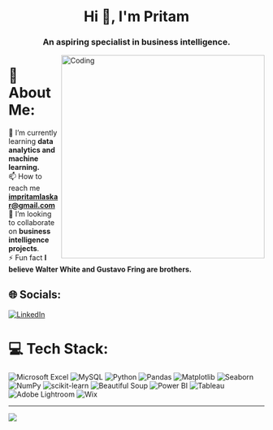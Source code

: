 <h1 align="center">Hi 👋, I'm Pritam</h1>
<h3 align="center">An aspiring specialist in business intelligence.</h3>
<img align="right" alt="Coding" width="400" src="https://media3.giphy.com/media/v1.Y2lkPTc5MGI3NjExYTdjMmUwZDU2MjFiOTRlNjFhMjUwZmUzYWY3YzdlMzIyNDEzMGQyNiZjdD1n/qgQUggAC3Pfv687qPC/giphy.gif">

# 💫 About Me:
🌱 I’m currently learning **data analytics and machine learning.**<br>📫 How to reach me **impritamlaskar@gmail.com**<br>👯 I’m looking to collaborate on **business intelligence projects**.</br>⚡ Fun fact **I believe Walter White and Gustavo Fring are brothers.**


## 🌐 Socials:
[![LinkedIn](https://img.shields.io/badge/LinkedIn-%230077B5.svg?logo=linkedin&logoColor=white)](https://linkedin.com/in/https://www.linkedin.com/in/pritamlaskar/) 

# 💻 Tech Stack:
![Microsoft Excel](https://img.shields.io/badge/Microsoft%20Excel-%230A6E43.svg?style=for-the-badge&logo=microsoft%20excel&logoColor=white)
![MySQL](https://img.shields.io/badge/mysql-%2300f.svg?style=for-the-badge&logo=mysql&logoColor=white)
![Python](https://img.shields.io/badge/python-3670A0?style=for-the-badge&logo=python&logoColor=ffdd54)
![Pandas](https://img.shields.io/badge/pandas-%23150458.svg?style=for-the-badge&logo=pandas&logoColor=white)
![Matplotlib](https://img.shields.io/badge/matplotlib-%23FF7417.svg?style=for-the-badge&logo=matplotlib&logoColor=white)
![Seaborn](https://img.shields.io/badge/seaborn-%230095D7.svg?style=for-the-badge&logo=seaborn&logoColor=white)
![NumPy](https://img.shields.io/badge/numpy-%23013243.svg?style=for-the-badge&logo=numpy&logoColor=white)
![scikit-learn](https://img.shields.io/badge/scikit--learn-%23F7931E.svg?style=for-the-badge&logo=scikit-learn&logoColor=white)
![Beautiful Soup](https://img.shields.io/badge/Beautiful%20Soup-%230096C3.svg?style=for-the-badge&logo=beautiful%20soup&logoColor=white)
![Power BI](https://img.shields.io/badge/Power%20BI-%23F2C811.svg?style=for-the-badge&logo=power%20bi&logoColor=black)
![Tableau](https://img.shields.io/badge/Tableau-%23E97627.svg?style=for-the-badge&logo=tableau&logoColor=white)
![Adobe Lightroom](https://img.shields.io/badge/Adobe%20Lightroom-%230075EB.svg?style=for-the-badge&logo=adobe%20lightroom&logoColor=white)
![Wix](https://img.shields.io/badge/Wix-%23B80F0A.svg?style=for-the-badge&logo=wix&logoColor=white)


---
[![](https://visitcount.itsvg.in/api?id=pritamlaskar&icon=0&color=0)](https://visitcount.itsvg.in)

